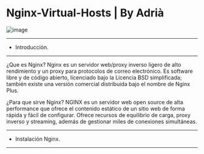 # Nginx-Virtual-Hosts | By Adrià
![image](https://user-images.githubusercontent.com/98842240/166708431-df70b37e-6794-46f7-8b7c-dcb72d3e9fb9.png)

___
- Introducción.
___
¿Que es Nginx?
Nginx es un servidor web/proxy inverso ligero de alto rendimiento y un proxy para protocolos de correo electrónico. Es software libre y de código abierto, licenciado bajo la Licencia BSD simplificada; también existe una versión comercial distribuida bajo el nombre de Nginx Plus.

¿Para que sirve Nginx?
NGINX es un servidor web open source de alta performance que ofrece el contenido estático de un sitio web de forma rápida y fácil de configurar. Ofrece recursos de equilibrio de carga, proxy inverso y streaming, además de gestionar miles de conexiones simultáneas.

___
- Instalación Nginx.
___

